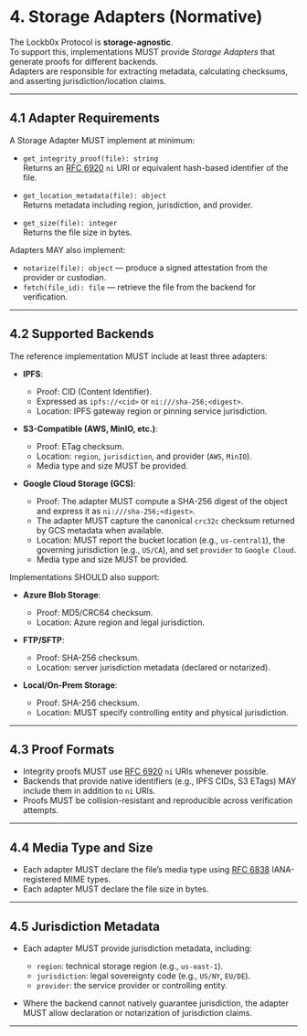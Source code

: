 


# 4. Storage Adapters (Normative)

The Lockb0x Protocol is **storage-agnostic**.  
To support this, implementations MUST provide *Storage Adapters* that generate proofs for different backends.  
Adapters are responsible for extracting metadata, calculating checksums, and asserting jurisdiction/location claims.

---

## 4.1 Adapter Requirements

A Storage Adapter MUST implement at minimum:

- `get_integrity_proof(file): string`  
  Returns an [RFC 6920] `ni` URI or equivalent hash-based identifier of the file.  

- `get_location_metadata(file): object`  
  Returns metadata including region, jurisdiction, and provider.  

- `get_size(file): integer`  
  Returns the file size in bytes.  

Adapters MAY also implement:

- `notarize(file): object` — produce a signed attestation from the provider or custodian.  
- `fetch(file_id): file` — retrieve the file from the backend for verification.

---

## 4.2 Supported Backends

The reference implementation MUST include at least three adapters:

- **IPFS**:
  - Proof: CID (Content Identifier).
  - Expressed as `ipfs://<cid>` or `ni:///sha-256;<digest>`.
  - Location: IPFS gateway region or pinning service jurisdiction.

- **S3-Compatible (AWS, MinIO, etc.)**:
  - Proof: ETag checksum.
  - Location: `region`, `jurisdiction`, and provider (`AWS`, `MinIO`).
  - Media type and size MUST be provided.

- **Google Cloud Storage (GCS)**:
  - Proof: The adapter MUST compute a SHA-256 digest of the object and express it as `ni:///sha-256;<digest>`.
  - The adapter MUST capture the canonical `crc32c` checksum returned by GCS metadata when available.
  - Location: MUST report the bucket location (e.g., `us-central1`), the governing jurisdiction (e.g., `US/CA`), and set `provider` to `Google Cloud`.
  - Media type and size MUST be provided.

Implementations SHOULD also support:

- **Azure Blob Storage**:  
  - Proof: MD5/CRC64 checksum.  
  - Location: Azure region and legal jurisdiction.  

- **FTP/SFTP**:  
  - Proof: SHA-256 checksum.  
  - Location: server jurisdiction metadata (declared or notarized).  

- **Local/On-Prem Storage**:  
  - Proof: SHA-256 checksum.  
  - Location: MUST specify controlling entity and physical jurisdiction.  

---

## 4.3 Proof Formats

- Integrity proofs MUST use [RFC 6920] `ni` URIs whenever possible.  
- Backends that provide native identifiers (e.g., IPFS CIDs, S3 ETags) MAY include them in addition to `ni` URIs.  
- Proofs MUST be collision-resistant and reproducible across verification attempts.  

---

## 4.4 Media Type and Size

- Each adapter MUST declare the file’s media type using [RFC 6838] IANA-registered MIME types.  
- Each adapter MUST declare the file size in bytes.  

---

## 4.5 Jurisdiction Metadata

- Each adapter MUST provide jurisdiction metadata, including:  
  - `region`: technical storage region (e.g., `us-east-1`).  
  - `jurisdiction`: legal sovereignty code (e.g., `US/NY`, `EU/DE`).  
  - `provider`: the service provider or controlling entity.  

- Where the backend cannot natively guarantee jurisdiction, the adapter MUST allow declaration or notarization of jurisdiction claims.

---

[RFC 6920]: https://www.rfc-editor.org/rfc/rfc6920
[RFC 6838]: https://www.rfc-editor.org/rfc/rfc6838